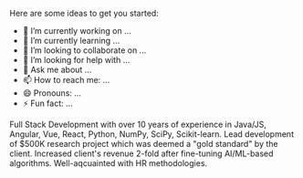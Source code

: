 

<!--
**djstechgroup-dev/djstechgroup-dev** is a ✨ _special_ ✨ repository because its `README.md` (this file) appears on your GitHub profile.
-->
Here are some ideas to get you started:

- 🔭 I’m currently working on ...
- 🌱 I’m currently learning ...
- 👯 I’m looking to collaborate on ...
- 🤔 I’m looking for help with ...
- 💬 Ask me about ...
- 📫 How to reach me: ...
- 😄 Pronouns: ...
- ⚡ Fun fact: ...


Full Stack Development with over 10 years of experience in Java/JS, Angular, Vue, React, Python, NumPy, SciPy, Scikit-learn. 
Lead development of $500K research project which was deemed a "gold standard" by the client. 
Increased client's revenue 2-fold after fine-tuning AI/ML-based algorithms. Well-aqcuainted with HR methodologies.
